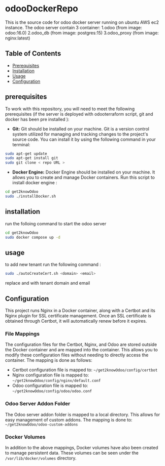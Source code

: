 # odooDockerRepo
This is the source code for odoo docker server running on ubuntu AWS ec2 instance. The odoo server contain 3 container:
1.odoo (from image: odoo:16.0)
2.odoo_db (from image: postgres:15)
3.odoo_proxy (from image: nginx:latest)

## Table of Contents
- [Prerequisites](#prerequisites)
- [Installation](#installation)
- [Usage](#usage)
- [Configuration](#configuration)

## prerequisites
To work with this repository, you will need to meet the following prerequisites (if the server is deployed with odooterraform script, git and docker has been pre installed ):

- **Git:** Git should be installed on your machine. Git is a version control system utilized for managing and tracking changes to the project's source code. You can install it by using the following command in your terminal:

```bash
sudo apt-get update
sudo apt-get install git
sudo git clone < repo URL >
```

- **Docker Engine:** Docker Engine should be installed on your machine. It allows you to create and manage Docker containers. Run this script to install docker engine :

```bash
cd get2knowOdoo
sudo ./installDocker.sh
```

## installation
run the folloing command to start the odoo server

```bash
cd get2knowOdoo
sudo docker compose up -d
```

## usage
to add new tenant run the following command :

```bash
sudo ./autoCreateCert.sh <domain> <email>
```
replace <domain> and <email> with tenant domain and email



## Configuration

This project runs Nginx in a Docker container, along with a Certbot and its Nginx plugin for SSL certificate management. Once an SSL certificate is obtained through Certbot, it will automatically renew before it expires.

### File Mappings

The configuration files for the Certbot, Nginx, and Odoo are stored outside the Docker container and are mapped into the container. This allows you to modify these configuration files without needing to directly access the container. The mapping is done as follows:

- Certbot configuration file is mapped to: `~/get2knowOdoo/config/certbot`
- Nginx configuration file is mapped to: `~/get2knowOdoo/config/nginx/default.conf`
- Odoo configuration file is mapped to: `~/get2knowOdoo/config/odoo/odoo.conf`

### Odoo Server Addon Folder

The Odoo server addon folder is mapped to a local directory. This allows for easy management of custom addons. The mapping is done to: `~/get2knowOdoo/odoo-custom-addons`

### Docker Volumes

In addition to the above mappings, Docker volumes have also been created to manage persistent data. These volumes can be seen under the `/var/lib/docker/volumes` directory.

